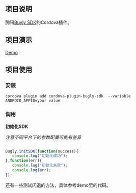 ## 项目说明	

腾讯[Buyly SDK](https://bugly.qq.com/)的Cordova插件。



## 项目演示

[Demo](https://github.com/jasonz1987/ionic-bugly-sdk-demo)



## 项目使用

### 安装



```shell
cordova plugin add cordova-plugin-bugly-sdk  --variable ANDROID_APPID=your value
```



### 调用



**初始化SDK**

*注意不同平台下的参数配置可能有差异*



```javascript

Bugly.initSDK(function(success){
   console.log("初始化成功");
},function(err){
   console.log("初始化失败");
   console.log(err);
});

```

还有一些测试闪退的方法，具体参考demo里的代码。
